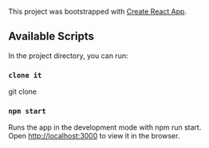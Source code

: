 This project was bootstrapped with [Create React App](https://github.com/facebook/create-react-app).

## Available Scripts

In the project directory, you can run:

### `clone it`

git clone 

### `npm start`

Runs the app in the development mode with npm run start.<br>
Open [http://localhost:3000](http://localhost:3000) to view it in the browser.


